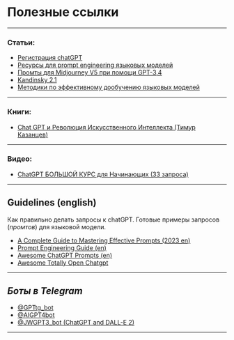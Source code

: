 
# Полезные ссылки


--- 

### Статьи:
- [Регистрация chatGPT](Регистрация-GPT.md)
- [Ресурсы для prompt engineering языковых моделей](Ресурсы%20для%20prompt%20engineering.md)
- [Промты для Midjourney V5 при помощи GPT-3,4](Промты%20для%20Midjourney%20V5%20при%20помощи%20GPT-3,4.md)
- [Kandinsky 2.1](Kandinsky.md)
- [Методики по эффективному дообучению  языковых моделей](Методики%20по%20эффективному%20дообучению%20%20языковых%20моделей.md)


---

### Книги:
- [Chat GPT и Революция Искусственного Интеллекта (Тимур Казанцев)](ChatGPT.и.Революция.ИИ.pdf)


---


### Видео:
- [ChatGPT БОЛЬШОЙ КУРС для Начинающих (33 запроса)](https://youtube.com/watch?v=ntACspNRNXk&t=5)


---


## Guidelines (english)
Как правильно делать запросы к chatGPT.
Готовые примеры запросов (*промтов*) для языковой модели.

- [A Complete Guide to Mastering Effective Prompts (2023 en)](https://github.com/pabraksas/nero/blob/main/knowledge/ChatGPT.Prompts.Mastering.pdf)
- [Prompt Engineering Guide (en)](https://github.com/dair-ai/Prompt-Engineering-Guide)
- [Awesome ChatGPT Prompts (en)](https://github.com/f/awesome-chatgpt-prompts)
- [Awesome Totally Open Chatgpt](https://github.com/nichtdax/awesome-totally-open-chatgpt)


---


## *Боты в Telegram*

- [@GPTtg_bot](https://t.me/GPTtg_bot)
- [@AIGPT4bot](https://t.me/AIGPT4bot)
- [@JWGPT3_bot (ChatGPT and DALL-E 2)](https://t.me/JWGPT3_bot)


---

